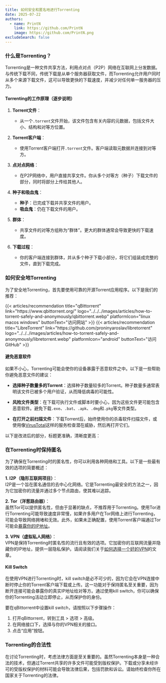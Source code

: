 ```yaml
---
title: 如何安全和匿名地进行Torrenting
date: 2025-07-22
authors:
  - name: PrintN
    link: https://github.com/PrintN
    image: https://github.com/PrintN.png
excludeSearch: false
---
```

### 什么是Torrenting？
Torrenting是一种文件共享方法，利用点对点（P2P）网络在互联网上分发数据。与传统下载不同，传统下载是从单个服务器获取文件，而Torrenting允许用户同时从多个来源下载文件，这可以导致更快的下载速度，并减少对任何单一服务器的压力。

#### Torrenting的工作原理（逐步说明）
1. **Torrent文件**：
   - 从一个`.torrent`文件开始，该文件包含有关内容的元数据，包括文件大小、结构和对等方位置。

2. **Torrent客户端**：
   - 使用Torrent客户端打开`.torrent`文件。客户端读取元数据并连接到对等方。

3. **点对点网络**：
   - 在P2P网络中，用户直接共享文件。你从多个对等方（种子）下载文件的部分，同时将部分上传给其他人。

4. **种子和吸血鬼**：
   - **种子**：已完成下载并共享文件的用户。
   - **吸血鬼**：仍在下载文件的用户。

5. **群体**：
   - 共享文件的对等方组称为“群体”。更大的群体通常会导致更快的下载速度。

6. **下载过程**：
   - 你的客户端连接到群体，并从多个种子下载小部分，将它们组装成完整的文件，直到下载完成。

### 如何安全地Torrenting
为了安全地Torrenting，首先要使用可靠的开源Torrent应用程序。以下是我们的推荐：

<div class="recommendations">
  <div class="grid">
    {{< articles/recommendation title="qBittorrent" link="https://www.qbittorrent.org/" logo="../../../images/articles/how-to-torrent-safely-and-anonymously/qbittorrent.webp" platformIcon="linux macos windows" buttonText="访问网站" >}}
    {{< articles/recommendation title="LibreTorrent" link="https://github.com/proninyaroslav/libretorrent" logo="../../../images/articles/how-to-torrent-safely-and-anonymously/libretorrent.webp" platformIcon="android" buttonText="访问GitHub" >}}
  </div>
</div>

#### 避免恶意软件
如果不小心，Torrenting可能会使你的设备暴露于恶意软件之中。以下是一些帮助你避免恶意文件的建议：

- **选择种子数量多的Torrent**：选择种子数量较多的Torrent。种子数量多通常表明该文件已被多个用户验证，从而降低病毒的可能性。

- **风险文件类型**：在下载可执行文件或脚本时要小心，因为这些文件更可能包含恶意软件。避免下载`.exe`、`.bat`、`.apk`、`.dmg`和`.pkg`等文件类型。

- **在打开之前扫描文件**：下载Torrent后，始终使用你的杀毒软件扫描文件，或使用像[VirusTotal](https://www.virustotal.com/)这样的服务检查潜在威胁，然后再打开它们。

以下是改进后的部分，标题更准确，清晰度更高：

### 在Torrenting时保持匿名
为了确保在Torrenting时的匿名性，你可以利用各种网络和工具。以下是一些最有效的选项的简要概述：

**1. I2P（隐形互联网项目）**：  
I2P是一个旨在匿名通信的去中心化网络。它是Torrenting最安全的方法之一，因为它加密你的流量并通过多个节点路由，使其难以追踪。

**2. Tor（洋葱路由器）**：  
虽然Tor可以提供匿名性，但由于显著的缺点，不推荐用于Torrenting。使用Tor进行Torrenting可能导致速度非常慢，如果许多用户在Tor网络上进行Torrenting，可能会导致网络拥堵和无效。此外，如果未正确配置，使用Torrent客户端通过Tor可能会[暴露你的IP地址](https://blog.torproject.org/blog/bittorrent-over-tor-isnt-good-idea)。

**3. VPN（虚拟私人网络）**：  
VPN是保持Torrenting时匿名性的流行且有效的选项。它加密你的互联网流量并隐藏你的IP地址，提供一层隐私保护。请阅读我们关于[如何选择一个好的VPN](../what-is-a-vpn-and-should-you-use-one)的文章。

#### Kill Switch
在使用VPN进行Torrenting时，kill switch是必不可少的，因为它会在VPN连接中断时停止你的Torrent客户端下载或上传。这一功能对于保持匿名至关重要，因为断开连接可能会暴露你的真实IP地址给对等方。通过使用kill switch，你可以确保你的Torrenting活动立即停止，从而保护你的身份。

要在qBittorrent中设置kill switch，请按照以下步骤操作：
1. 打开qBittorrent，转到工具 > 选项 > 高级。
2. 在网络接口下，选择与你的VPN相关的接口。
3. 点击“应用”按钮。

### Torrenting的合法性
在讨论Torrenting时，考虑法律方面是至关重要的。虽然Torrenting本身是一种合法的技术，但通过Torrent共享的许多文件可能受到版权保护。下载或分享未经许可的受版权保护的材料可能会导致法律后果，包括罚款和诉讼。请始终检查你所在国家关于Torrenting的法律。